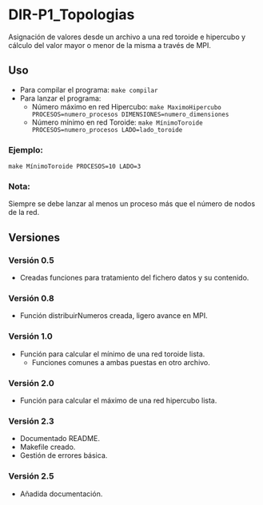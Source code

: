 # DIR-P1_Topologias
Asignación de valores desde un archivo a una red toroide e hipercubo y cálculo del valor mayor o menor de la misma a través de MPI.

## Uso
 - Para compilar el programa:
`make compilar`
 - Para lanzar el programa:
   - Número máximo en red Hipercubo:
`make MaximoHipercubo PROCESOS=numero_procesos DIMENSIONES=numero_dimensiones`
   - Número mínimo en red Toroide:
`make MínimoToroide PROCESOS=numero_procesos LADO=lado_toroide`

### Ejemplo:
`make MínimoToroide PROCESOS=10 LADO=3`

### Nota:
Siempre se debe lanzar al menos un proceso más que el número de nodos de la red.

## Versiones
### Versión 0.5
 - Creadas funciones para tratamiento del fichero datos y su contenido.

### Versión 0.8
 - Función distribuirNumeros creada, ligero avance en MPI.

### Versión 1.0
 - Función para calcular el mínimo de una red toroide lista.
   - Funciones comunes a ambas puestas en otro archivo.

### Versión 2.0
 - Función para calcular el máximo de una red hipercubo lista.

### Versión 2.3
 - Documentado README.
 - Makefile creado.
 - Gestión de errores básica.

### Versión 2.5
 - Añadida documentación.